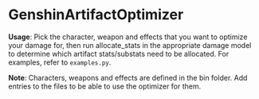 # GenshinArtifactOptimizer

**Usage**: Pick the character, weapon and effects that you want to optimize your damage for, then run allocate_stats in the appropriate damage model 
to determine which artifact stats/substats need to be allocated. For examples, refer to `examples.py`.

**Note**: Characters, weapons and effects are defined in the bin folder. Add entries to the files to be able to use the optimizer for them.

